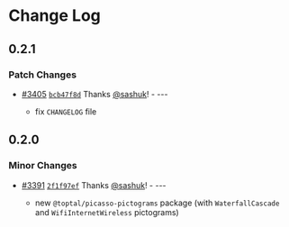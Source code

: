 # Change Log

## 0.2.1

### Patch Changes

- [#3405](https://github.com/toptal/picasso/pull/3405) [`bcb47f8d`](https://github.com/toptal/picasso/commit/bcb47f8d59861ce88449d4c048c4d22bf54df7de) Thanks [@sashuk](https://github.com/sashuk)! - ---

  - fix `CHANGELOG` file

## 0.2.0

### Minor Changes

- [#3391](https://github.com/toptal/picasso/pull/3391) [`2f1f97ef`](https://github.com/toptal/picasso/commit/2f1f97ef0c593c4c569ca09a359ea7f1e3c644b4) Thanks [@sashuk](https://github.com/sashuk)! - ---

  - new `@toptal/picasso-pictograms` package (with `WaterfallCascade` and `WifiInternetWireless` pictograms)
